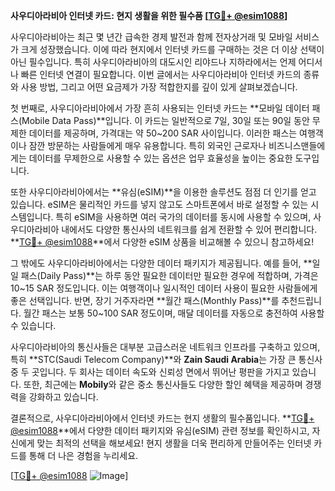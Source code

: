 **사우디아라비아 인터넷 카드: 현지 생활을 위한 필수품 [[TG💪+ @esim1088](https://t.me/s/esim1088)]**

사우디아라비아는 최근 몇 년간 급속한 경제 발전과 함께 전자상거래 및 모바일 서비스가 크게 성장했습니다. 이에 따라 현지에서 인터넷 카드를 구매하는 것은 더 이상 선택이 아닌 필수입니다. 특히 사우디아라비아의 대도시인 리야드나 지하라에서는 언제 어디서나 빠른 인터넷 연결이 필요합니다. 이번 글에서는 사우디아라비아 인터넷 카드의 종류와 사용 방법, 그리고 어떤 요금제가 가장 적합한지를 깊이 있게 살펴보겠습니다.

첫 번째로, 사우디아라비아에서 가장 흔히 사용되는 인터넷 카드는 **모바일 데이터 패스(Mobile Data Pass)**입니다. 이 카드는 일반적으로 7일, 30일 또는 90일 동안 무제한 데이터를 제공하며, 가격대는 약 50~200 SAR 사이입니다. 이러한 패스는 여행객이나 잠깐 방문하는 사람들에게 매우 유용합니다. 특히 외국인 근로자나 비즈니스맨들에게는 데이터를 무제한으로 사용할 수 있는 옵션은 업무 효율성을 높이는 중요한 도구입니다.

또한 사우디아라비아에서는 **유심(eSIM)**을 이용한 솔루션도 점점 더 인기를 얻고 있습니다. eSIM은 물리적인 카드를 넣지 않고도 스마트폰에서 바로 설정할 수 있는 시스템입니다. 특히 eSIM을 사용하면 여러 국가의 데이터를 동시에 사용할 수 있으며, 사우디아라비아 내에서도 다양한 통신사의 네트워크를 쉽게 전환할 수 있어 편리합니다. **[TG💪+ @esim1088](https://t.me/s/esim1088)**에서 다양한 eSIM 상품을 비교해볼 수 있으니 참고하세요!

그 밖에도 사우디아라비아에서는 다양한 데이터 패키지가 제공됩니다. 예를 들어, **일일 패스(Daily Pass)**는 하루 동안 필요한 데이터만 필요한 경우에 적합하며, 가격은 10~15 SAR 정도입니다. 이는 여행객이나 일시적인 데이터 사용이 필요한 사람들에게 좋은 선택입니다. 반면, 장기 거주자라면 **월간 패스(Monthly Pass)**를 추천드립니다. 월간 패스는 보통 50~100 SAR 정도이며, 매달 데이터를 자동으로 충전하여 사용할 수 있습니다.

사우디아라비아의 통신사들은 대부분 고급스러운 네트워크 인프라를 구축하고 있으며, 특히 **STC(Saudi Telecom Company)**와 **Zain Saudi Arabia**는 가장 큰 통신사 중 두 곳입니다. 두 회사는 데이터 속도와 신뢰성 면에서 뛰어난 평판을 가지고 있습니다. 또한, 최근에는 **Mobily**와 같은 중소 통신사들도 다양한 할인 혜택을 제공하며 경쟁력을 강화하고 있습니다.

결론적으로, 사우디아라비아에서 인터넷 카드는 현지 생활의 필수품입니다. **[TG💪+ @esim1088](https://t.me/s/esim1088)**에서 다양한 데이터 패키지와 유심(eSIM) 관련 정보를 확인하시고, 자신에게 맞는 최적의 선택을 해보세요! 현지 생활을 더욱 편리하게 만들어주는 인터넷 카드를 통해 더 나은 경험을 누리세요.

[[TG💪+ @esim1088](https://t.me/s/esim1088) ![Image](https://i.postimg.cc/Y0z9fWf4/image.png)]